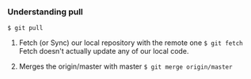 ### Understanding pull
```
$ git pull
```
1. Fetch (or Sync) our local repository with the remote one `$ git fetch`
Fetch doesn't actually update any of our local code.

2. Merges the origin/master with master `$ git merge origin/master`